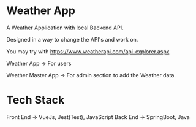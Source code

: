 # Weather App

A Weather Application with local Backend API.

Designed in a way to change the API's and work on. 

You may try with https://www.weatherapi.com/api-explorer.aspx


Weather App -> For users

Weather Master App -> For admin section to add the Weather data.


# Tech Stack

Front End => VueJs, Jest(Test), JavaScript
Back End => SpringBoot, Java

